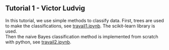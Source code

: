 ## Tutorial 1 - Victor Ludvig

In this tutorial, we use simple methods to classify data.
First, trees are used to make the classifications, see [travail1.ipynb](travail1.ipynb). The scikit-learn library is used. <br>
Then the naive Bayes classification method is implemented from scratch with python, see [travail2.ipynb](travail2.ipynb).